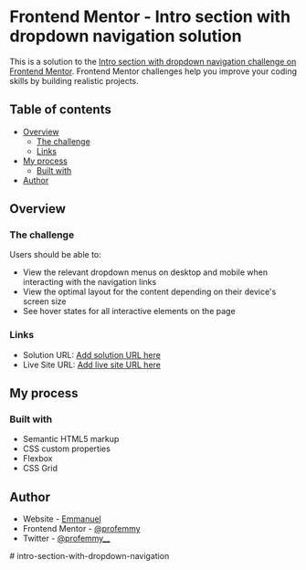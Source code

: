 # Frontend Mentor - Intro section with dropdown navigation solution

This is a solution to the [Intro section with dropdown navigation challenge on Frontend Mentor](https://www.frontendmentor.io/challenges/intro-section-with-dropdown-navigation-ryaPetHE5). Frontend Mentor challenges help you improve your coding skills by building realistic projects. 

## Table of contents

- [Overview](#overview)
  - [The challenge](#the-challenge)
  - [Links](#links)
- [My process](#my-process)
  - [Built with](#built-with)
- [Author](#author)


## Overview

### The challenge

Users should be able to:

- View the relevant dropdown menus on desktop and mobile when interacting with the navigation links
- View the optimal layout for the content depending on their device's screen size
- See hover states for all interactive elements on the page


### Links

- Solution URL: [Add solution URL here](https://your-solution-url.com)
- Live Site URL: [Add live site URL here](https://profemmy.github.io/intro-section-with-dropdown-navigation/)

## My process

### Built with

- Semantic HTML5 markup
- CSS custom properties
- Flexbox
- CSS Grid



## Author

- Website - [Emmanuel](https://github.com/profemmy/)
- Frontend Mentor - [@profemmy](https://www.frontendmentor.io/profile/profemmy/)
- Twitter - [@profemmy__](https://www.twitter.com/profemmy__/)


#   i n t r o - s e c t i o n - w i t h - d r o p d o w n - n a v i g a t i o n  
 